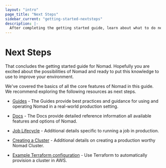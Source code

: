 ```yaml
---
layout: "intro"
page_title: "Next Steps"
sidebar_current: "getting-started-nextsteps"
description: |-
  After completing the getting started guide, learn about what to do next with Nomad.
---
```


# Next Steps

That concludes the getting started guide for Nomad. Hopefully you are
excited about the possibilities of Nomad and ready to put this knowledge
to use to improve your environment.

We've covered the basics of all the core features of Nomad in this guide.
We recommend exploring the following resources as next steps.

  * [Guides](/guides/index.html) - The Guides provide best practices and 
    guidance for using and operating Nomad in a real-world production setting. 

  * [Docs](/docs/index.html) - The Docs provide detailed reference information 
    all available features and options of Nomad.

  * [Job Lifecycle](/guides/operating-a-job/index.html) - Additional details 
    specific to running a job in production.

  * [Creating a Cluster](/guides/operations/cluster/bootstrapping.html) - Additional 
    details on creating a production worthy Nomad Cluster.

  * [Example Terraform configuration](https://github.com/actiontech/dtle/tree/master/terraform) -
    Use Terraform to automatically provision a cluster in AWS.

